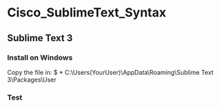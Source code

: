 # Cisco_SublimeText_Syntax

## Sublime Text 3
### Install on Windows

Copy the file in:
$ * C:\Users\(YourUser)\AppData\Roaming\Sublime Text 3\Packages\User

### Test

